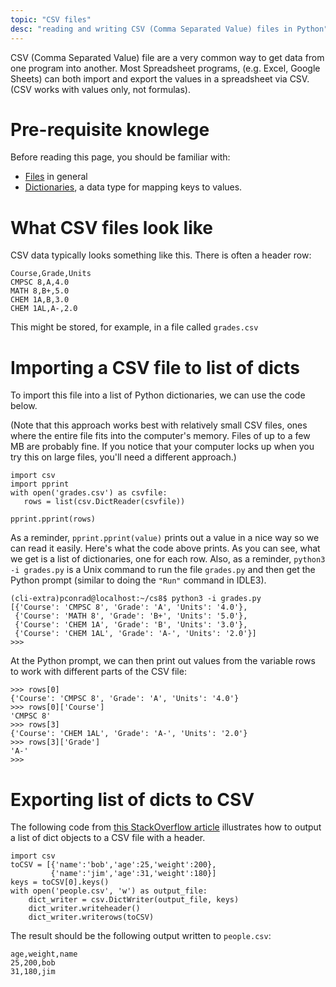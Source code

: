 ```yaml
---
topic: "CSV files"
desc: "reading and writing CSV (Comma Separated Value) files in Python"
---
```



CSV (Comma Separated Value) file are a very common way to get data from one program into another.   Most Spreadsheet programs,
(e.g. Excel, Google Sheets) 
can both import and export the values in a spreadsheet via CSV.  (CSV works with values only, not formulas).

# Pre-requisite knowlege

Before reading this page, you should be familiar with:

* [Files](https://ucsb-cs8.github.io/ptopics/files/) in general
* [Dictionaries](https://ucsb-cs8.github.io/ptopics/dictionaries/), a data type for mapping keys to values.

# What CSV files look like

CSV data typically looks something like this.  There is often a header row:

```
Course,Grade,Units
CMPSC 8,A,4.0
MATH 8,B+,5.0
CHEM 1A,B,3.0
CHEM 1AL,A-,2.0
```

This might be stored, for example, in a file called `grades.csv`

# Importing a CSV file to list of dicts

To import this file into a list of Python dictionaries, we can use the code below.  

(Note that this approach works best with relatively small CSV files, ones where the entire file fits into the computer's memory.  Files of up to a few MB are probably fine.  If you notice that your computer locks up when you try this on large files, you'll need a different approach.)

```
import csv
import pprint
with open('grades.csv') as csvfile:
   rows = list(csv.DictReader(csvfile))

pprint.pprint(rows)
```

As a reminder, `pprint.pprint(value)` prints out a value in a nice way so we can read it easily.
Here's what the code above prints.  As you can see, what we get is a list of dictionaries, one for each row.
Also,  as a reminder, `python3 -i grades.py` is a Unix command to  run the file `grades.py` and then get the Python prompt (similar to doing the `"Run"` command in IDLE3).

```
(cli-extra)pconrad@localhost:~/cs8$ python3 -i grades.py 
[{'Course': 'CMPSC 8', 'Grade': 'A', 'Units': '4.0'},
 {'Course': 'MATH 8', 'Grade': 'B+', 'Units': '5.0'},
 {'Course': 'CHEM 1A', 'Grade': 'B', 'Units': '3.0'},
 {'Course': 'CHEM 1AL', 'Grade': 'A-', 'Units': '2.0'}]
>>> 
```

At the Python prompt, we can then print out values from the variable rows to work with different parts of the CSV file:

```
>>> rows[0]
{'Course': 'CMPSC 8', 'Grade': 'A', 'Units': '4.0'}
>>> rows[0]['Course']
'CMPSC 8'
>>> rows[3]
{'Course': 'CHEM 1AL', 'Grade': 'A-', 'Units': '2.0'}
>>> rows[3]['Grade']
'A-'
>>> 
```

# Exporting list of dicts to CSV

The following code from [this StackOverflow article](https://stackoverflow.com/questions/3086973/how-do-i-convert-this-list-of-dictionaries-to-a-csv-file) illustrates how to output a list of dict objects to a CSV file with a header.

```
import csv
toCSV = [{'name':'bob','age':25,'weight':200},
         {'name':'jim','age':31,'weight':180}]
keys = toCSV[0].keys()
with open('people.csv', 'w') as output_file:
    dict_writer = csv.DictWriter(output_file, keys)
    dict_writer.writeheader()
    dict_writer.writerows(toCSV)

```

The result should be the following output written to `people.csv`:

```
age,weight,name
25,200,bob
31,180,jim
```
